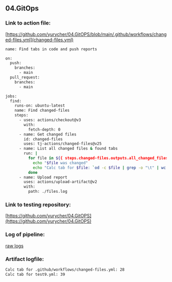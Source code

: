 ## 04.GitOps

### Link to action file:

[https://github.com/yurycher/04.GitOPS/blob/main/.github/workflows/changed-files.yml](changed-files.yml)

```bash
name: Find tabs in code and push reports

on:
  push:
    branches:
      - main
  pull_request:
    branches:
      - main

jobs:
  find:
    runs-on: ubuntu-latest
    name: Find changed-files
    steps:
      - uses: actions/checkout@v3
        with:
          fetch-depth: 0
      - name: Get changed files
        id: changed-files
        uses: tj-actions/changed-files@v25
      - name: List all changed files & found tabs
        run: |
          for file in ${{ steps.changed-files.outputs.all_changed_files }}; do
            echo "$file was changed"
            echo "Calc tab for $file: `od -c $file | grep -o "\t" | wc -l`" >> files.log 2>&1
          done
      - name: Upload report
        uses: actions/upload-artifact@v2
        with:
          path: ./files.log
```

### Link to testing repository:

[https://github.com/yurycher/04.GitOPS](https://github.com/yurycher/04.GitOPS)

### Log of pipeline:

[raw logs](https://pipelines.actions.githubusercontent.com/serviceHosts/6f52d5a2-eb5b-46ec-9d76-cb74f73d0ab8/_apis/pipelines/1/runs/23/signedlogcontent/2?urlExpires=2022-08-10T15%3A02%3A06.2133755Z&urlSigningMethod=HMACV1&urlSignature=KqQ%2FZPdIAwqhNjpwRwT80jpxhs0GgtOqvQUChg0abYY%3D)

### Artifact logfile:

```bash
Calc tab for .github/workflows/changed-files.yml: 28
Calc tab for test9.yml: 39
```
